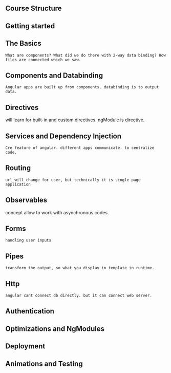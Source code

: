 ## Course Structure
   ## Getting started

   ## The Basics 
    What are components? What did we do there with 2-way data binding? How files are connected which we saw.

   ## Components and Databinding
    Angular apps are built up from components. databinding is to output data.

   ## Directives
   will learn for built-in and custom directives. ngModule is directive.

   ## Services and Dependency Injection
    Cre feature of angular. different apps communicate. to centralize code.

   ## Routing
    url will change for user, but technically it is single page application

   ## Observables
concept allow to work with asynchronous codes.

   ## Forms
    handling user inputs

   ## Pipes
    transform the output, so what you display in template in runtime.

   ## Http
    angular cant connect db directly. but it can connect web server.

   ## Authentication
   

   ## Optimizations and NgModules

   ## Deployment

   ## Animations and Testing

